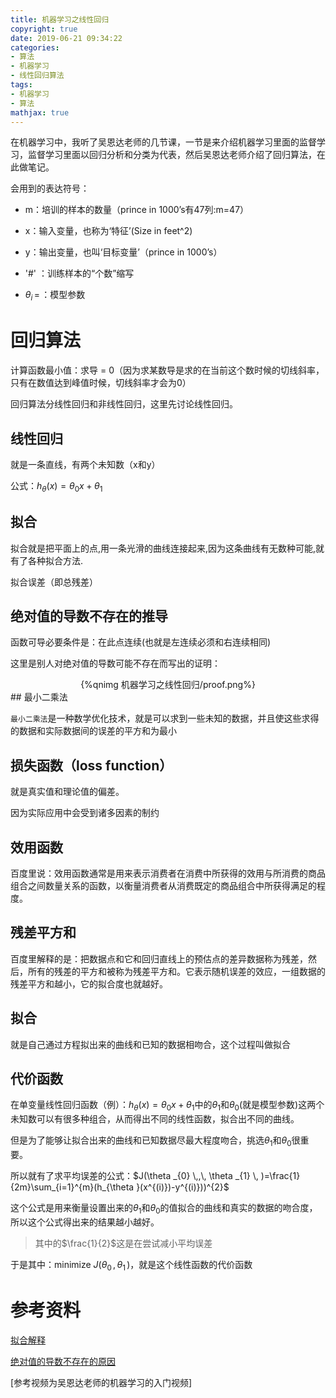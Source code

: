 ```yaml
---
title: 机器学习之线性回归
copyright: true
date: 2019-06-21 09:34:22
categories:
- 算法
- 机器学习
- 线性回归算法
tags:
- 机器学习
- 算法
mathjax: true
---
```


在机器学习中，我听了吴恩达老师的几节课，一节是来介绍机器学习里面的监督学习，监督学习里面以回归分析和分类为代表，然后吴恩达老师介绍了回归算法，在此做笔记。

<!--more-->

会用到的表达符号：



- m：培训的样本的数量（prince in 1000’s有47列:m=47）


- x：输入变量，也称为‘特征’(Size in feet^2)


- y：输出变量，也叫‘目标变量’（prince in 1000’s）


- '#' ：训练样本的“个数”缩写


- $\theta_{i}\,=\,$：模型参数

# 回归算法

计算函数最小值：求导 = 0（因为求某数导是求的在当前这个数时候的切线斜率，只有在数值达到峰值时候，切线斜率才会为0）

回归算法分线性回归和非线性回归，这里先讨论线性回归。

## 线性回归

就是一条直线，有两个未知数（x和y）

公式：$h_{\theta }(x)=\theta _{0}x+\theta_{1}$

## 拟合

拟合就是把平面上的点,用一条光滑的曲线连接起来,因为这条曲线有无数种可能,就有了各种拟合方法.

拟合误差（即总残差）

## 绝对值的导数不存在的推导

函数可导必要条件是：在此点连续(也就是左连续必须和右连续相同)

这里是别人对绝对值的导数可能不存在而写出的证明：

<center>{%qnimg 机器学习之线性回归/proof.png%}</center>
## 最小二乘法

`最小二乘法`是一种数学优化技术，就是可以求到一些未知的数据，并且使这些求得的数据和实际数据间的误差的平方和为最小

## 损失函数（loss function）

就是真实值和理论值的偏差。

因为实际应用中会受到诸多因素的制约

## 效用函数

百度里说：效用函数通常是用来表示消费者在消费中所获得的效用与所消费的商品组合之间数量关系的函数，以衡量消费者从消费既定的商品组合中所获得满足的程度。

## 残差平方和

百度里解释的是：把数据点和它和回归直线上的预估点的差异数据称为残差，然后，所有的残差的平方和被称为残差平方和。它表示随机误差的效应，一组数据的残差平方和越小，它的拟合度也就越好。	

## 拟合

就是自己通过方程拟出来的曲线和已知的数据相吻合，这个过程叫做拟合

## 代价函数

在单变量线性回归函数（例）：$h_{\theta }(x)=\theta _{0}x+\theta_{1}$中的$\theta_{1}$和$\theta_{0}$(就是模型参数)这两个未知数可以有很多种组合，从而得出不同的线性函数，拟合出不同的曲线。

但是为了能够让拟合出来的曲线和已知数据尽最大程度吻合，挑选$\theta_{1}$和$\theta_{0}$很重要。

所以就有了求平均误差的公式：$J(\theta _{0} \,,\, \theta _{1} \, )=\frac{1}{2m}\sum_{i=1}^{m}(h_{\theta }(x^{(i)})-y^{(i)}))^{2}$

这个公式是用来衡量设置出来的$\theta_{1}$和$\theta_{0}$的值拟合的曲线和真实的数据的吻合度，所以这个公式得出来的结果越小越好。

> 其中的$\frac{1}{2}$这是在尝试减小平均误差

于是其中：minimize $J(\theta _{0} \,,\, \theta _{1} \, )$，就是这个线性函数的代价函数

# 参考资料

[拟合解释](https://baike.baidu.com/item/拟合)

[绝对值的导数不存在的原因](https://math.stackexchange.com/questions/991475/why-is-the-absolute-value-function-not-differentiable-at-x-0/991559)

[参考视频为吴恩达老师的机器学习的入门视频]
